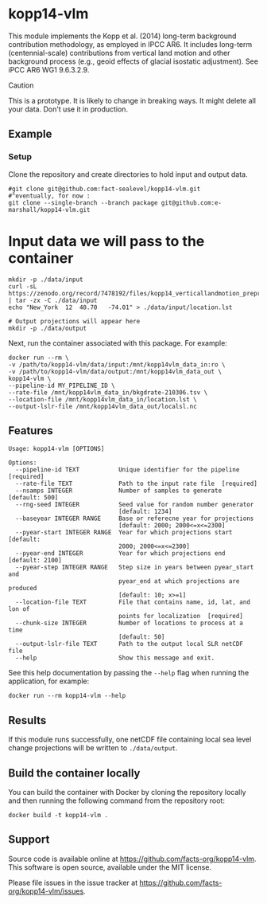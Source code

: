 # kopp14-vlm
This module implements the Kopp et al. (2014) long-term background contribution methodology, as employed in IPCC AR6. It includes long-term (centennial-scale) contributions from vertical land motion and other background process (e.g., geoid effects of glacial isostatic adjustment). See iPCC AR6 WG1 9.6.3.2.9.

>[!CAUTION]
> This is a prototype. It is likely to change in breaking ways. It might delete all your data. Don't use it in production.

## Example

### Setup

Clone the repository and create directories to hold input and output data. 

```shell
#git clone git@github.com:fact-sealevel/kopp14-vlm.git
#^eventually, for now :
git clone --single-branch --branch package git@github.com:e-marshall/kopp14-vlm.git
```

# Input data we will pass to the container
```
mkdir -p ./data/input
curl -sL https://zenodo.org/record/7478192/files/kopp14_verticallandmotion_preprocess_data.tgz | tar -zx -C ./data/input
echo "New_York	12	40.70	-74.01" > ./data/input/location.lst

# Output projections will appear here
mkdir -p ./data/output
```

Next, run the container associated with this package. For example: 
```shell
docker run --rm \
-v /path/to/kopp14-vlm/data/input:/mnt/kopp14vlm_data_in:ro \
-v /path/to/kopp14-vlm/data/output:/mnt/kopp14vlm_data_out \
kopp14-vlm \
--pipeline-id MY_PIPELINE_ID \
--rate-file /mnt/kopp14vlm_data_in/bkgdrate-210306.tsv \
--location-file /mnt/kopp14vlm_data_in/location.lst \
--output-lslr-file /mnt/kopp14vlm_data_out/localsl.nc
``` 

## Features
```shell
Usage: kopp14-vlm [OPTIONS]

Options:
  --pipeline-id TEXT           Unique identifier for the pipeline  [required]
  --rate-file TEXT             Path to the input rate file  [required]
  --nsamps INTEGER             Number of samples to generate  [default: 500]
  --rng-seed INTEGER           Seed value for random number generator
                               [default: 1234]
  --baseyear INTEGER RANGE     Base or referecne year for projections
                               [default: 2000; 2000<=x<=2300]
  --pyear-start INTEGER RANGE  Year for which projections start  [default:
                               2000; 2000<=x<=2300]
  --pyear-end INTEGER          Year for which projections end  [default: 2100]
  --pyear-step INTEGER RANGE   Step size in years between pyear_start and
                               pyear_end at which projections are produced
                               [default: 10; x>=1]
  --location-file TEXT         File that contains name, id, lat, and lon of
                               points for localization  [required]
  --chunk-size INTEGER         Number of locations to process at a time
                               [default: 50]
  --output-lslr-file TEXT      Path to the output local SLR netCDF file
  --help                       Show this message and exit.
```
See this help documentation by passing the `--help` flag when running the application, for example: 

```shell
docker run --rm kopp14-vlm --help
```   

## Results
If this module runs successfully, one netCDF file containing local sea level change projections will be written to `./data/output`.

## Build the container locally
You can build the container with Docker by cloning the repository locally and then running the following command from the repository root:

```shell
docker build -t kopp14-vlm .

```

## Support

Source code is available online at https://github.com/facts-org/kopp14-vlm. This software is open source, available under the MIT license.

Please file issues in the issue tracker at https://github.com/facts-org/kopp14-vlm/issues.

